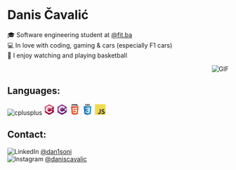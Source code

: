 # Danis Čavalić

🎓 Software engineering student at [@fit.ba](https://fit.ba/) <br>
💻 In love with coding, gaming & cars (especially F1 cars) <br>
🏀 I enjoy watching and playing basketball <br>

<img align="right" alt="GIF" src="https://github-readme-stats.vercel.app/api?username=dan1soni&hide=stars&show_icons=true&theme=tokyonight" />
<br>

## Languages:
   <img src="https://raw.githubusercontent.com/jmnote/z-icons/master/svg/c.svg" alt="cplusplus" width="25" height="25" title="C" style="max-width:100%;"> <a target="_blank" rel="noopener noreferrer" href="https://raw.githubusercontent.com/devicons/devicon/master/icons/cplusplus/cplusplus-original.svg"><img src="https://raw.githubusercontent.com/devicons/devicon/master/icons/cplusplus/cplusplus-original.svg" alt="cplusplus" width="25" height="25" title="C++" style="max-width:100%;"></a>     <a target="_blank" rel="noopener noreferrer" href="https://raw.githubusercontent.com/devicons/devicon/master/icons/csharp/csharp-original.svg"><img src="https://raw.githubusercontent.com/devicons/devicon/master/icons/csharp/csharp-original.svg" alt="csharp" width="25" height="25" title="C#" style="max-width:100%;"></a>          <a target="_blank" rel="noopener noreferrer" href="https://raw.githubusercontent.com/devicons/devicon/master/icons/html5/html5-original-wordmark.svg"><img src="https://raw.githubusercontent.com/devicons/devicon/master/icons/html5/html5-original-wordmark.svg" alt="html5" width="25" height="25" title="HTML" style="max-width:100%;"></a>     <a target="_blank" rel="noopener noreferrer" href="https://raw.githubusercontent.com/devicons/devicon/master/icons/css3/css3-original-wordmark.svg"><img src="https://raw.githubusercontent.com/devicons/devicon/master/icons/css3/css3-original-wordmark.svg" alt="css3" width="25" height="25" title="CSS" style="max-width:100%;"></a>     <a target="_blank" rel="noopener noreferrer" href="https://raw.githubusercontent.com/devicons/devicon/master/icons/javascript/javascript-original.svg"><img src="https://raw.githubusercontent.com/devicons/devicon/master/icons/javascript/javascript-original.svg" alt="javascript" width="25" height="25" title="JavaScript" style="max-width:100%;"></a>     <a target="_blank" rel="noopener noreferrer" href="https://raw.githubusercontent.com/devicons/devicon/master/icons/javascript/javascript-original.svg"></a>     <a target="_blank" rel="noopener noreferrer" href="https://raw.githubusercontent.com/devicons/devicon/master/icons/javascript/javascript-original.svg"></a>
   
   
 ## Contact:

<img src="https://cdn-icons-png.flaticon.com/512/1384/1384874.png" alt="LinkedIn" width="20" height="20" title="LinkedIn" style="max-width:100%;"> [@dan1soni](https://linkedin.com/in/dan1soni) <br>
<img src="https://runlaughlin.com/wp-content/uploads/2018/03/instagram-run-laughlin.png" alt="Instagram" width="20" height="20" title="Instagram" style="max-width:100%;"> [@daniscavalic](https://instagram.com/daniscavalic/)

